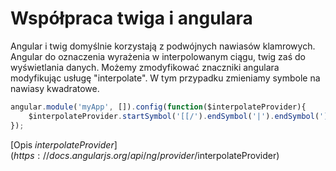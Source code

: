 Współpraca twiga i angulara
===========================

Angular i twig domyślnie korzystają z podwójnych nawiasów klamrowych. Angular do oznaczenia wyrażenia w interpolowanym ciągu, twig zaś do wyświetlania danych. Możemy zmodyfikować znaczniki angulara modyfikując usługę "interpolate". W tym przypadku zmieniamy symbole na nawiasy kwadratowe.

``` javascript
angular.module('myApp', []).config(function($interpolateProvider){
    $interpolateProvider.startSymbol('[[/').endSymbol('|').endSymbol(']]');
});
```

[Opis $interpolateProvider](https://docs.angularjs.org/api/ng/provider/$interpolateProvider)